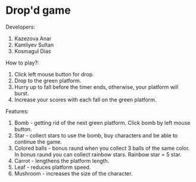 # Drop'd game
Developers:
1. Kazezova Anar
2. Kamliyev Sultan
3. Kosmagul Dias

How to play?:
1. Click left mouse button for drop.
2. Drop to the green platform.
3. Hurry up to fall before the timer ends, otherwise, your platform will burst.
4. Increase your scores with each fall on the green platform.

Features:
1. Bomb - getting rid of the next green platform. Click bomb by left mouse button.
2. Star - collect stars to use the bomb, buy characters and be able to continue the game.
3. Colored balls - bonus raund when you collect 3 balls of the same color. In bonus raund you can collect rainbow stars. Rainbow star = 5     star.
4. Carrot - lengthens the platform length.
5. Leaf - reduces platform speed.
6. Mushroom - increases the size of the character.